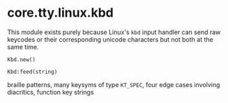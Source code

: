 # core.tty.linux.kbd

This module exists purely because Linux's `kbd` input handler can send raw keycodes or their corresponding unicode characters but not both at the same time.

    Kbd.new()

    Kbd:feed(string)


braille patterns, many keysyms of type `KT_SPEC`, four edge cases involving diacritics, function key strings
